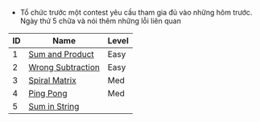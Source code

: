 - Tổ chức trước một contest yêu cầu tham gia đủ vào những hôm trước. Ngày thứ 5 chữa và nói thêm những lỗi liên quan


| ID | Name                                                                | Level |
|----|---------------------------------------------------------------------|-------|
| 1  | [Sum and Product](https://atcoder.jp/contests/arc108/tasks/arc108_a)| Easy  |
| 2  | [Wrong Subtraction](https://codeforces.com/contest/977/problem/A)   | Easy  |
| 3  | [Spiral Matrix](https://leetcode.com/problems/spiral-matrix-ii/)    | Med   |
| 4  | [Ping Pong](https://codeforces.com/problemset/problem/1455/C)       | Med   |
| 5  | [Sum in String](http://zcode.edu.vn/student/question/CPPSTR08)      |       |

